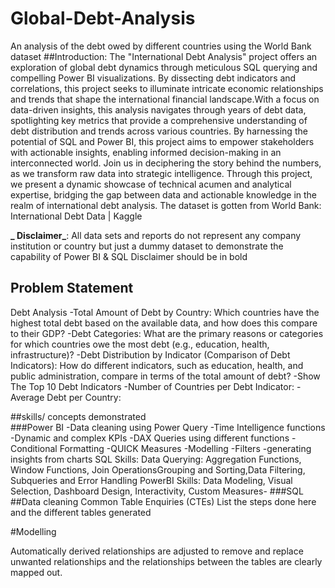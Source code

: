 # Global-Debt-Analysis
An analysis of the debt owed by different countries using the World Bank dataset
##Introduction: The "International Debt Analysis" project offers an exploration of global debt dynamics through meticulous SQL querying and compelling Power BI visualizations. By dissecting debt indicators and correlations, this project seeks to illuminate intricate economic relationships and trends that shape the international financial landscape.With a focus on data-driven insights, this analysis navigates through years of debt data, spotlighting key metrics that provide a comprehensive understanding of debt distribution and trends across various countries. By harnessing the potential of SQL and Power BI, this project aims to empower stakeholders with actionable insights, enabling informed decision-making in an interconnected world.
Join us in deciphering the story behind the numbers, as we transform raw data into strategic intelligence. Through this project, we present a dynamic showcase of technical acumen and analytical expertise, bridging the gap between data and actionable knowledge in the realm of international debt analysis.
The dataset is gotten from  World Bank: International Debt Data | Kaggle

**_ Disclaimer_**: All data sets and reports do not represent any company institution or country but just a dummy dataset to demonstrate the capability of Power BI & SQL
Disclaimer should be in bold


## Problem Statement
Debt Analysis
-Total Amount of Debt by Country: Which countries have the highest total debt based on the available data, and how does this compare to their GDP?
-Debt Categories: What are the primary reasons or categories for which countries owe the most debt (e.g., education, health, infrastructure)?
-Debt Distribution by Indicator (Comparison of Debt Indicators): How do different indicators, such as education, health, and public administration, compare in terms of the total amount of debt? 
-Show The Top 10 Debt Indicators
-Number of Countries per Debt Indicator:
-Average Debt per Country:

##skills/ concepts demonstrated  
###Power BI
-Data cleaning using Power Query
-Time Intelligence functions
-Dynamic and complex KPIs
-DAX Queries using different functions 
-Conditional Formatting
-QUICK Measures
-Modelling
-Filters
-generating insights from charts
SQL Skills:
Data Querying: Aggregation Functions, Window Functions, Join OperationsGrouping and Sorting,Data Filtering, Subqueries and Error Handling
PowerBI Skills:
Data Modeling, Visual Selection, Dashboard Design, Interactivity, Custom Measures-
###SQL
 ##Data cleaning
 Common Table Enquiries (CTEs)
 List the steps done here and the different tables generated
 
#Modelling

Automatically derived relationships are adjusted to remove and replace unwanted relationships and the relationships between the tables are clearly mapped out.



